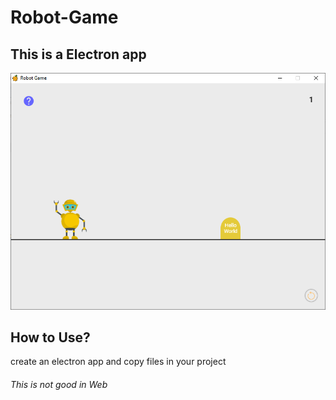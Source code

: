# Robot-Game
This is a Electron app
----------------------

![Screenshot](image/Screenshot.png)

How to Use?
-----------

create an electron app and copy files in your project

###### This is not good in Web
